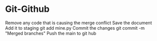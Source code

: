 # Git-Github
Remove any code that is causing the merge conflict
Save the document
Add it to staging git add mine.py
Commit the changes git commit -m "Merged branches"
Push the main to git hub
